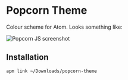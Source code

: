 # Popcorn Theme

Colour scheme for Atom. Looks something like:

![Popcorn JS screenshot](https://www.dropbox.com/s/xzbfc07kpw1u4p8/Screenshot%202018-01-21%2019.18.29.png?dl=1)

## Installation
```
apm link ~/Downloads/popcorn-theme
```
